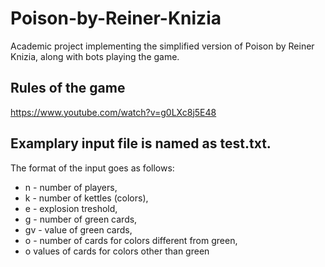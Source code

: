 # Poison-by-Reiner-Knizia
Academic project implementing the simplified version of Poison by Reiner Knizia, along with bots playing the game.
## Rules of the game
https://www.youtube.com/watch?v=g0LXc8j5E48
## Examplary input file is named as test.txt.

The format of the input goes as follows:
- n - number of players,
- k - number of kettles (colors),
- e - explosion treshold,
- g - number of green cards,
- gv - value of green cards,
- o - number of cards for colors different from green,
- o values of cards for colors other than green
